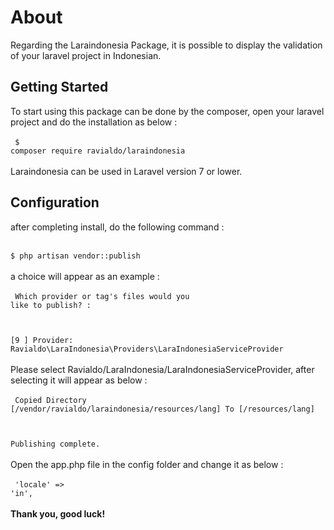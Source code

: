 # About
Regarding the Laraindonesia Package, it is possible to display the validation of your laravel project in Indonesian.
<br>
## Getting Started
To start using this package can be done by the composer, open your laravel project and do the installation as below :
<br> <br>
<code>
$ composer require ravialdo/laraindonesia
</code>
<br><br>
Laraindonesia can be used in Laravel version 7 or lower.
## Configuration
after completing install, do the following command :
<br> <br>
<code>
$ php artisan vendor::publish
</code>
<br> <br>
a choice will appear as an example :
<br> <br>
<code>
Which provider or tag's files would you like to publish? :
  
[9 ] Provider: Ravialdo\LaraIndonesia\Providers\LaraIndonesiaServiceProvider
</code>
<br> <br>
Please select Ravialdo/LaraIndonesia/LaraIndonesiaServiceProvider, after selecting it will appear as below :
<br> <br>
<code>
Copied Directory [/vendor/ravialdo/laraindonesia/resources/lang] To [/resources/lang]

Publishing complete.
</code>
<br> <br>
Open the app.php file in the config folder and change it as below :
<br> <br>
<code>
  'locale' => 'in',
</code>
<br> <br>
<b>Thank you, good luck!</b>
